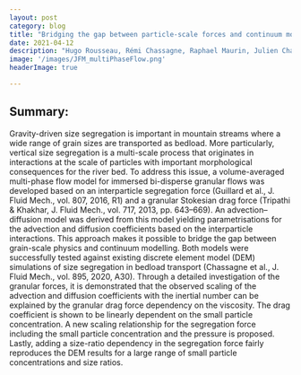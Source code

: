 ```yaml
---
layout: post
category: blog
title: "Bridging the gap between particle-scale forces and continuum modelling of size segregation: application to bedload transport - Journal Of Fluid Mechanics"
date: 2021-04-12
description: "Hugo Rousseau, Rémi Chassagne, Raphael Maurin, Julien Chauchat, and Philippe Frey"
image: '/images/JFM_multiPhaseFlow.png'
headerImage: true

---
```


## Summary:
Gravity-driven size segregation is important in mountain streams where a wide range of grain sizes are transported as bedload. More particularly, vertical size segregation is a multi-scale process that originates in interactions at the scale of particles with important morphological consequences for the river bed. To address this issue, a volume-averaged multi-phase flow model for immersed bi-disperse granular flows was developed based on an interparticle segregation force (Guillard et al., J. Fluid Mech., vol. 807, 2016, R1) and a granular Stokesian drag force (Tripathi & Khakhar, J. Fluid Mech., vol. 717, 2013, pp. 643–669). An advection–diffusion model was derived from this model yielding parametrisations for the advection and diffusion coefficients based on the interparticle interactions. This approach makes it possible to bridge the gap between grain-scale physics and continuum modelling. Both models were successfully tested against existing discrete element model (DEM) simulations of size segregation in bedload transport (Chassagne et al., J. Fluid Mech., vol. 895, 2020, A30). Through a detailed investigation of the granular forces, it is demonstrated that the observed scaling of the advection and diffusion coefficients with the inertial number can be explained by the granular drag force dependency on the viscosity. The drag coefficient is shown to be linearly dependent on the small particle concentration. A new scaling relationship for the segregation force including the small particle concentration and the pressure is proposed. Lastly, adding a size-ratio dependency in the segregation force fairly reproduces the DEM results for a large range of small particle concentrations and size ratios.
